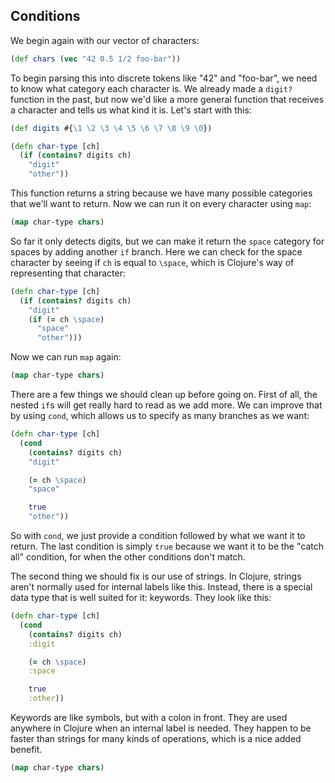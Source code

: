 ## Conditions

We begin again with our vector of characters:

```clojure
(def chars (vec "42 0.5 1/2 foo-bar"))
```

To begin parsing this into discrete tokens like "42" and "foo-bar", we need to know what category each character is. We already made a `digit?` function in the past, but now we'd like a more general function that receives a character and tells us what kind it is. Let's start with this:

```clojure
(def digits #{\1 \2 \3 \4 \5 \6 \7 \8 \9 \0})

(defn char-type [ch]
  (if (contains? digits ch)
    "digit"
    "other"))
```

This function returns a string because we have many possible categories that we'll want to return. Now we can run it on every character using `map`:

```clojure
(map char-type chars)
```

So far it only detects digits, but we can make it return the `space` category for spaces by adding another `if` branch. Here we can check for the space character by seeing if `ch` is equal to `\space`, which is Clojure's way of representing that character:

```clojure
(defn char-type [ch]
  (if (contains? digits ch)
    "digit"
    (if (= ch \space)
      "space"
      "other")))
```

Now we can run `map` again:

```clojure
(map char-type chars)
```

There are a few things we should clean up before going on. First of all, the nested `if`s will get really hard to read as we add more. We can improve that by using `cond`, which allows us to specify as many branches as we want:

```clojure
(defn char-type [ch]
  (cond
    (contains? digits ch)
    "digit"

    (= ch \space)
    "space"

    true
    "other"))
```

So with `cond`, we just provide a condition followed by what we want it to return. The last condition is simply `true` because we want it to be the "catch all" condition, for when the other conditions don't match.

The second thing we should fix is our use of strings. In Clojure, strings aren't normally used for internal labels like this. Instead, there is a special data type that is well suited for it: keywords. They look like this:

```clojure
(defn char-type [ch]
  (cond
    (contains? digits ch)
    :digit

    (= ch \space)
    :space

    true
    :other))
```

Keywords are like symbols, but with a colon in front. They are used anywhere in Clojure when an internal label is needed. They happen to be faster than strings for many kinds of operations, which is a nice added benefit.

```clojure
(map char-type chars)
```
